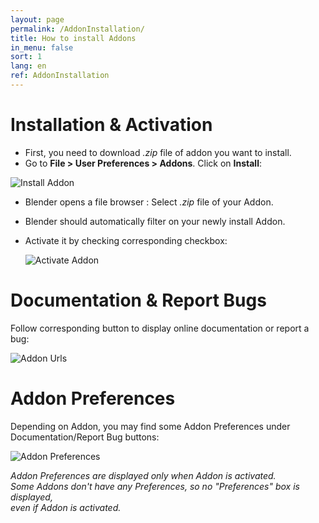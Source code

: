 ```yaml
---
layout: page
permalink: /AddonInstallation/
title: How to install Addons
in_menu: false
sort: 1
lang: en
ref: AddonInstallation
---
```


# Installation & Activation
* First, you need to download *.zip* file of addon you want to install.  
* Go to **File > User Preferences > Addons**. Click on **Install**:  
  
![Install Addon]({{site.base_url}}/assets/img/AddonInstallation/install_addon.png)  
  
* Blender opens a file browser : Select *.zip* file of your Addon.  
* Blender should automatically filter on your newly install Addon.
* Activate it by checking corresponding checkbox:
  
  ![Activate Addon]({{site.base_url}}/assets/img/AddonInstallation/active_addon.png)  
  
# Documentation & Report Bugs
  
Follow corresponding button to display online documentation or report a bug:  
  
![Addon Urls]({{site.base_url}}/assets/img/AddonInstallation/addon_urls.png)

# Addon Preferences

Depending on Addon, you may find some Addon Preferences under Documentation/Report Bug buttons:  
  
![Addon Preferences]({{site.base_url}}/assets/img/AddonInstallation/addon_userprefs_and_urls.png)
  
*Addon Preferences are displayed only when Addon is activated.*  
*Some Addons don't have any Preferences, so no "Preferences" box is displayed,  
even if Addon is activated.*  